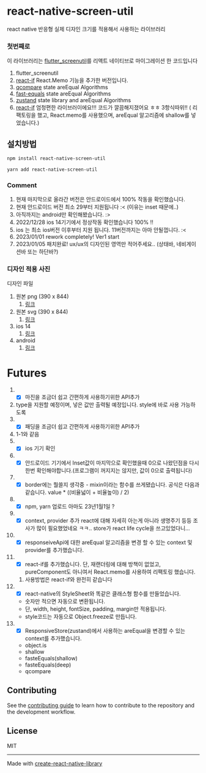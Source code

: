 # react-native-screen-util

react native 반응형 실제 디자인 크기를 적용해서 사용하는 라이브러리

### 첫번째로
 이 라이브러리는 [flutter_screenutil](https://pub.dev/packages/flutter_screenutil)를 리액트 네이티브로 마이그레이션 한 코드입니다
1. flutter_screenutil
2. [react-if](https://github.com/romac/react-if) React.Memo 기능을 추가한 버전입니다.
3. [qcompare](https://www.npmjs.com/package/qcompare) state areEqual Algorithms
4. [fast-equals](https://www.npmjs.com/package/fast-equals) state areEqual Algorithms
5. [zustand](https://www.npmjs.com/package/zustand) state library and areEqual Algorithms
6. [react-if](https://www.npmjs.com/package/react-if) 엄청편한 라이브러이에요!!! 코드가 깔끔해지졌어요 ㅎㅎ 3항식따위!! ( 리팩토링을 했고, React.memo를 사용했으며, areEqual 알고리즘에 shallow를 넣었습니다.)

## 설치방법
```sh
npm install react-native-screen-util
```
```sh
yarn add react-native-screen-util
```
### Comment
1. 현재 마지막으로 올라간 버전은 안드로이드에서 100% 작동을 확인했습니다.
2. 현재 안드로이드 버전 최소 29부터 지원됩니다 :< (이유는 inset 때문에..)
3. 아직까지는 android만 확인해봤습니다. :>
4. 2022/12/28 ios 14기기에서 정상작동 확인했습니다 100% !!
5. ios 는 최소 ios버전 이후부터 지원 됩니다. 11버전까지는 아마 안될껍니다. :<
6. 2023/01/01 rework completely! Ver1 start
7. 2023/01/05 패치완료! ux/ux의 디자인된 영역만 적어주세요.. (상태바, 네비게이션바 또는 하단바?)

### 디자인 적용 사진
디자인 파일
1. 원본 png (390 x 844)
   1. [링크](http://livteam.in:5000/d/s/rjF8YpguyRITa3amuaquDoHPpxDaus6j/yK-0XMcGvioLkOug7vVWnaYRwA5-h6hn-Mr1gf3kWGAo)
2. 원본 svg (390 x 844)
   1. [링크](http://livteam.in:5000/d/s/rjFF5DGtp1NNNBlnE5BeC03I8Wbawycl/FbtgCrf_oLedb89v37uDyWOJJZXPoNRf-Vr1AAZQWGAo)
3. ios 14
   1. [링크](http://livteam.in:5000/d/s/rjGgUMaY8yQ5TVWP6aUtp7cTICozgGAc/aRlzIIzlOqvjwaJcQQyNVSfaGTluH-dk-fb3g-6oWGAo)
4. android
   1. [링크](http://livteam.in:5000/d/s/rjGkffaGo2kdheF1lmYlAjb1H3bmJqaS/NNTh56mN22Li4duFvTRdV2U1sMpzxdvI-pL0gWL8WGAo)

# Futures
1.  - [x] 마진을 조금더 쉽고 간편하게 사용하기위한 API추가
   1. type을 지원할 예정이며, 넣은 값만 출력될 예정입니다. style에 바로 사용 가능하도록
2.  - [x] 패딩을 조금더 쉽고 간편하게 사용하기위한 API추가
   1. 1-1와 같음
3.  - [x] ios 기기 확인
4.  - [x] 안드로이드 기기에서 Inset값이 마지막으로 확인했을때 0으로 나왔던점을 다시한번 확인해야합니다.(프로그램이 꺼지지는 않지만, 값이 0으로 출력됩니다)
5.  - [x] border에는 뭘쓸지 생각중 - mixin이라는 함수를 쓰게됐습니다. 공식은 다음과 같습니다. value * ((비율넓이 + 비율높이) / 2)
6. - [x] npm, yarn 업로드 아마도 23년1월1일 ?
7. - [x] context, provider 추가 react에 대해 자세히 아는게 아니라 생명주기 등등 조사가 많이 필요했었네요 ㅋㅋ.. store가 react life cycle을 쓰고있었다니...
8. - [x] responseiveApi에 대한 areEqual 알고리즘을 변경 할 수 있는 context 및 provider를 추가했습니다.
9. - [x] react-if를 추가했습니다. 단, 재랜더링에 대해 방책이 없었고, pureComponent도 아니여서 React.memo를 사용하여 리팩토링 했습니다.
   1. 사용방법은 react-if와 완전히 같습니다
10. - [x] react-native의 StyleSheet와 똑같은 클래스형 함수를 만들었습니다.
    - 숫자만 적으면 자동으로 변환됩니다.
    - 단, width, height, fontSize, padding, margin만 적용됩니다.
    - style코드는 자동으로 Object.freeze로 만듭니다.
11. - [x] ResponsiveStore(zustand)에서 사용하는 areEqual을 변경할 수 있는 context를 추가했습니다.
    - object.is
    - shallow
    - fasteEquals(shallow)
    - fasteEquals(deep)
    - qcompare
## Contributing

See the [contributing guide](CONTRIBUTING.md) to learn how to contribute to the repository and the development workflow.

## License

MIT

---

Made with [create-react-native-library](https://github.com/callstack/react-native-builder-bob)
